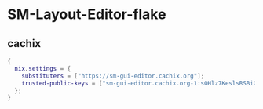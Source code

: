 # SM-Layout-Editor-flake

## cachix

```nix
{
  nix.settings = {
    substituters = ["https://sm-gui-editor.cachix.org"];
    trusted-public-keys = ["sm-gui-editor.cachix.org-1:sOHlz7KeslsRSBiGfE5G4Hbm7URIdtaI1zZSeL92m3s="];
  };
}
```
